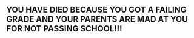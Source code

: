 ## YOU HAVE DIED BECAUSE YOU GOT A FAILING GRADE AND YOUR PARENTS ARE MAD AT YOU FOR NOT PASSING SCHOOL!!!